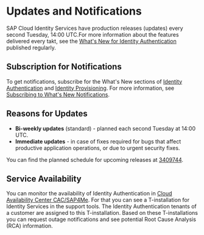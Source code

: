 <!-- loio8e44a7a2bb2241deb6d7f4131aa9494b -->

# Updates and Notifications

SAP Cloud Identity Services have production releases \(updates\) every second Tuesday, 14:00 UTC.For more information about the features delivered every takt, see the [What's New for Identity Authentication](what-s-new-for-identity-authentication-de21efe.md) published regularly. 



<a name="loio8e44a7a2bb2241deb6d7f4131aa9494b__section_fy5_dkm_1yb"/>

## Subscription for Notifications

To get notifications, subscribe for the What's New sections of [Identity Authentication](https://help.sap.com/whats-new/cf0cb2cb149647329b5d02aa96303f56?Component=Identity%2520Authentication&locale=en-US&version=Cloud) and [Identity Provisioning](https://help.sap.com/whats-new/cf0cb2cb149647329b5d02aa96303f56?version=Cloud&Component=Identity%2520Provisioning&locale=en-US). For more information, see [Subscribing to What's New Notifications](https://help.sap.com/whats-new/cf0cb2cb149647329b5d02aa96303f56?Component=Identity%20Authentication&locale=en-US&version=Cloud).



## Reasons for Updates

-   **Bi-weekly updates** \(standard\) - planned each second Tuesday at 14:00 UTC.
-   **Immediate updates** - in case of fixes required for bugs that affect productive application operations, or due to urgent security fixes.

You can find the planned schedule for upcoming releases at [3409744](https://me.sap.com/notes/3409744).



<a name="loio8e44a7a2bb2241deb6d7f4131aa9494b__section_i2g_jg4_dvb"/>

## Service Availability

You can monitor the availability of Identity Authentication in [Cloud Availability Center CAC/SAP4Me](https://launchpad.support.sap.com/#/cacv2/pg/SES_DEVEFF/0000281177). For that you can see a T-installation for Identity Services in the support tools. The Identity Authentication tenants of a customer are assigned to this T-installation. Based on these T-installations you can request outage notifications and see potential Root Cause Analysis \(RCA\) information.

